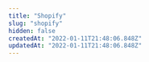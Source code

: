 ```yaml
---
title: "Shopify"
slug: "shopify"
hidden: false
createdAt: "2022-01-11T21:48:06.848Z"
updatedAt: "2022-01-11T21:48:06.848Z"
---
```

